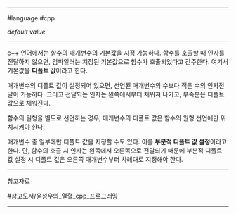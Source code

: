 
---

#language #cpp 

*default value*

---

c++ 언어에서는 함수의 매개변수의 기본값을 지정 가능하다. 함수를 호출할 때 인자를 전달하지 않으면, 컴파일러는 지정된 기본값으로 함수가 호출되었다고 간주한다. 여기서 기본값을 **디폴트 값**이라고 한다.

매개변수의 디폴트 값이 설정되어 있으면, 선언된 매개변수의 수보다 적은 수의 인자전달이 가능하다. 그리고 전달되는 인자는 왼쪽에서부터 채워져 나가고, 부족분은 디폴트 값으로 채워진다.

함수의 원형을 별도로 선언하는 경우, 매개변수의 디폴트 값은 함수의 원형 선언에만 위치시켜야 한다.

매개변수 중 일부에만 디폴트 값을 지정할 수도 있다. 이를 **부분적 디폴트 값 설정**이라고 한다. 단, 함수의 호출 시 인자는 왼쪽에서 오른쪽으로 전달되기 때문에 부분적 디폴트 값 설정 시 디폴트 값은 오른쪽 매개변수부터 차례대로 지정해야 한다.

---

참고자료

#참고도서/윤성우의_열혈_cpp_프로그래밍

---